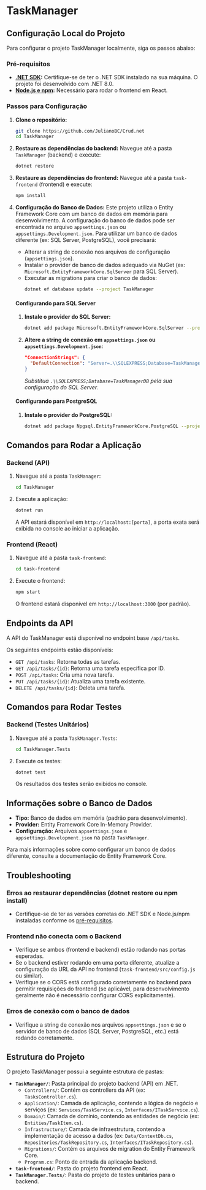# TaskManager

## Configuração Local do Projeto

Para configurar o projeto TaskManager localmente, siga os passos abaixo:

### Pré-requisitos

*   **[.NET SDK](https://dotnet.microsoft.com/download):** Certifique-se de ter o .NET SDK instalado na sua máquina. O projeto foi desenvolvido com .NET 8.0.
*   **[Node.js e npm](https://nodejs.org/):** Necessário para rodar o frontend em React.

### Passos para Configuração

1.  **Clone o repositório:**
    ```bash
    git clone https://github.com/JulianoBC/Crud.net
    cd TaskManager
    ```

2.  **Restaure as dependências do backend:**
    Navegue até a pasta `TaskManager` (backend) e execute:
    ```bash
    dotnet restore
    ```

3.  **Restaure as dependências do frontend:**
    Navegue até a pasta `task-frontend` (frontend) e execute:
    ```bash
    npm install
    ```

4.  **Configuração do Banco de Dados:**
    Este projeto utiliza o Entity Framework Core com um banco de dados em memória para desenvolvimento. A configuração do banco de dados pode ser encontrada no arquivo `appsettings.json` ou `appsettings.Development.json`. Para utilizar um banco de dados diferente (ex: SQL Server, PostgreSQL), você precisará:
    *   Alterar a string de conexão nos arquivos de configuração (`appsettings.json`).
    *   Instalar o provider de banco de dados adequado via NuGet (ex: `Microsoft.EntityFrameworkCore.SqlServer` para SQL Server).
    *   Executar as migrations para criar o banco de dados:
        ```bash
        dotnet ef database update --project TaskManager
        ```

    #### Configurando para SQL Server
    1.  **Instale o provider do SQL Server:**
        ```bash
        dotnet add package Microsoft.EntityFrameworkCore.SqlServer --project TaskManager
        ```
    2.  **Altere a string de conexão em `appsettings.json` ou `appsettings.Development.json`:**
        ```json
        "ConnectionStrings": {
          "DefaultConnection": "Server=.\\SQLEXPRESS;Database=TaskManagerDB;Trusted_Connection=True;MultipleActiveResultSets=true"
        }
        ```
        *Substitua `.\\SQLEXPRESS;Database=TaskManagerDB` pela sua configuração do SQL Server.*

    #### Configurando para PostgreSQL
    1.  **Instale o provider do PostgreSQL:**
        ```bash
        dotnet add package Npgsql.EntityFrameworkCore.PostgreSQL --project TaskManager
        ```

## Comandos para Rodar a Aplicação

### Backend (API)

1.  Navegue até a pasta `TaskManager`:
    ```bash
    cd TaskManager
    ```

2.  Execute a aplicação:
    ```bash
    dotnet run
    ```
    A API estará disponível em `http://localhost:[porta]`, a porta exata será exibida no console ao iniciar a aplicação.

### Frontend (React)

1.  Navegue até a pasta `task-frontend`:
    ```bash
    cd task-frontend
    ```

2.  Execute o frontend:
    ```bash
    npm start
    ```
    O frontend estará disponível em `http://localhost:3000` (por padrão).

## Endpoints da API

A API do TaskManager está disponível no endpoint base `/api/tasks`.

Os seguintes endpoints estão disponíveis:

*   `GET /api/tasks`: Retorna todas as tarefas.
*   `GET /api/tasks/{id}`: Retorna uma tarefa específica por ID.
*   `POST /api/tasks`: Cria uma nova tarefa.
*   `PUT /api/tasks/{id}`: Atualiza uma tarefa existente.
*   `DELETE /api/tasks/{id}`: Deleta uma tarefa.

## Comandos para Rodar Testes

### Backend (Testes Unitários)

1.  Navegue até a pasta `TaskManager.Tests`:
    ```bash
    cd TaskManager.Tests
    ```

2.  Execute os testes:
    ```bash
    dotnet test
    ```
    Os resultados dos testes serão exibidos no console.

## Informações sobre o Banco de Dados

*   **Tipo:** Banco de dados em memória (padrão para desenvolvimento).
*   **Provider:** Entity Framework Core In-Memory Provider.
*   **Configuração:** Arquivos `appsettings.json` e `appsettings.Development.json` na pasta `TaskManager`.

Para mais informações sobre como configurar um banco de dados diferente, consulte a documentação do Entity Framework Core.

## Troubleshooting

### Erros ao restaurar dependências (dotnet restore ou npm install)

*   Certifique-se de ter as versões corretas do .NET SDK e Node.js/npm instaladas conforme os [pré-requisitos](#pré-requisitos).

### Frontend não conecta com o Backend

*   Verifique se ambos (frontend e backend) estão rodando nas portas esperadas.
*   Se o backend estiver rodando em uma porta diferente, atualize a configuração da URL da API no frontend (`task-frontend/src/config.js` ou similar).
*   Verifique se o CORS está configurado corretamente no backend para permitir requisições do frontend (se aplicável, para desenvolvimento geralmente não é necessário configurar CORS explicitamente).

### Erros de conexão com o banco de dados
*   Verifique a string de conexão nos arquivos `appsettings.json` e se o servidor de banco de dados (SQL Server, PostgreSQL, etc.) está rodando corretamente.

## Estrutura do Projeto

O projeto TaskManager possui a seguinte estrutura de pastas:

*   **`TaskManager/`**: Pasta principal do projeto backend (API) em .NET.
    *   `Controllers/`: Contém os controllers da API (ex: `TasksController.cs`).
    *   `Application/`: Camada de aplicação, contendo a lógica de negócio e serviços (ex: `Services/TaskService.cs`, `Interfaces/ITaskService.cs`).
    *   `Domain/`: Camada de domínio, contendo as entidades de negócio (ex: `Entities/TaskItem.cs`).
    *   `Infrastructure/`: Camada de infraestrutura, contendo a implementação de acesso a dados (ex: `Data/ContextDb.cs`, `Repositories/TaskRepository.cs`, `Interfaces/ITaskRepository.cs`).
    *   `Migrations/`: Contém os arquivos de migration do Entity Framework Core.
    *   `Program.cs`: Ponto de entrada da aplicação backend.
*   **`task-frontend/`**: Pasta do projeto frontend em React.
*   **`TaskManager.Tests/`**: Pasta do projeto de testes unitários para o backend.

